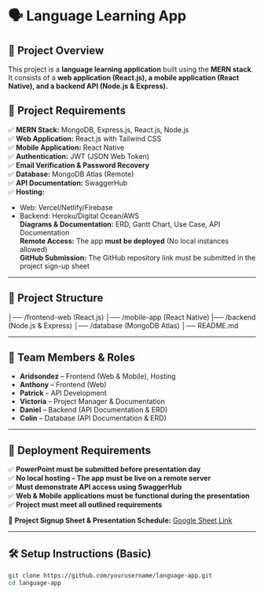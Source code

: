 # 🗣️ Language Learning App  

## 📌 Project Overview  
This project is a **language learning application** built using the **MERN stack**. It consists of a **web application (React.js), a mobile application (React Native), and a backend API (Node.js & Express).**  

## 🚀 Project Requirements  
✅ **MERN Stack:** MongoDB, Express.js, React.js, Node.js  
✅ **Web Application:** React.js with Tailwind CSS  
✅ **Mobile Application:** React Native  
✅ **Authentication:** JWT (JSON Web Token)  
✅ **Email Verification & Password Recovery**  
✅ **Database:** MongoDB Atlas (Remote)  
✅ **API Documentation:** SwaggerHub  
✅ **Hosting:**  
   - Web: Vercel/Netlify/Firebase  
   - Backend: Heroku/Digital Ocean/AWS  
    **Diagrams & Documentation:** ERD, Gantt Chart, Use Case, API Documentation  
    **Remote Access:** The app **must be deployed** (No local instances allowed)  
    **GitHub Submission:** The GitHub repository link must be submitted in the project sign-up sheet  

---

## 📂 Project Structure  
│── /frontend-web (React.js) 
│── /mobile-app (React Native) 
|── /backend (Node.js & Express) 
│── /database (MongoDB Atlas) 
│── README.md

---

## 👥 Team Members & Roles  
- **Aridsondez** – Frontend (Web & Mobile), Hosting  
- **Anthony** – Frontend (Web)  
- **Patrick** – API Development  
- **Victoria** – Project Manager & Documentation  
- **Daniel** – Backend (API Documentation & ERD)  
- **Colin** – Database (API Documentation & ERD)  

---

## 📍 Deployment Requirements  
✅ **PowerPoint must be submitted before presentation day**  
✅ **No local hosting – The app must be live on a remote server**  
✅ **Must demonstrate API access using SwaggerHub**  
✅ **Web & Mobile applications must be functional during the presentation**  
✅ **Project must meet all outlined requirements**  

📌 **Project Signup Sheet & Presentation Schedule:** [Google Sheet Link](https://docs.google.com/spreadsheets/d/1iXXa_Upk58e89rYPT1chswbp9Rx0MiyLo2P0iE8u1ks/edit?usp=sharing)  

---

## 🛠 Setup Instructions (Basic)  
```sh
git clone https://github.com/yourusername/language-app.git
cd language-app
